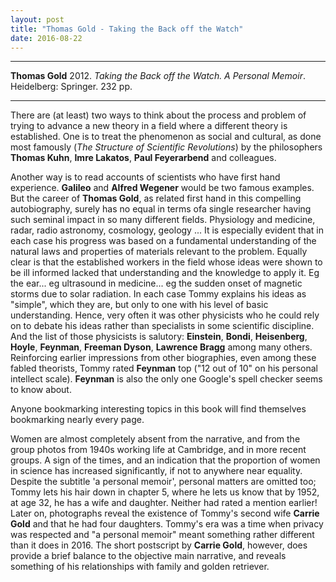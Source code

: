 ```yaml
---
layout: post
title: "Thomas Gold - Taking the Back off the Watch"
date: 2016-08-22
---
```


***
<b>Thomas Gold</b> 2012. _Taking the Back off the Watch. A Personal Memoir_.  Heidelberg: Springer. 232 pp.

***

There are (at least) two ways to think about the process and problem of trying to advance a new theory in a field where a  different theory is established. One is to treat the phenomenon as social and cultural, as done most famously (_The Structure of Scientific Revolutions_) by the philosophers **Thomas Kuhn**, **Imre Lakatos**, **Paul Feyerarbend** and colleagues. 

Another way is to read accounts of scientists who have first hand experience.  **Galileo** and **Alfred Wegener** would be two famous examples.  But the career of **Thomas Gold**, as related first hand in this compelling autobiography, surely has no equal in terms ofa single researcher having such seminal impact in so many different fields. Physiology and medicine, radar, radio astronomy, cosmology, geology ...  It is especially evident that in each case his progress was based on a fundamental understanding of the natural laws and properties of materials relevant to the problem.  Equally clear is that the established workers in the field whose ideas were shown to be ill informed lacked that understanding and the knowledge to apply it.  Eg the ear...  eg ultrasound in medicine... eg the sudden onset of magnetic storms due to solar radiation.   In each case Tommy explains his ideas as "simple", which they are, but only to one with his level of basic understanding.  Hence, very often it was other physicists who he could rely on to debate his ideas rather than specialists in some scientific discipline.  And the list of those physicists is salutory: **Einstein**, **Bondi**, **Heisenberg**, **Hoyle**, **Feynman**, **Freeman Dyson**, **Lawrence Bragg** among many others.  Reinforcing earlier impressions from other biographies, even among these fabled theorists, Tommy rated **Feynman** top ("12 out of 10" on his personal intellect scale). **Feynman** is also the only one Google's spell checker seems to know about.

Anyone bookmarking interesting topics in this book will find themselves bookmarking nearly every page.

Women are almost completely absent from the narrative, and from the group photos from 1940s working life at Cambridge, and in more recent groups.  A sign of the times, and an indication that the proportion of women in science has increased significantly, if not to anywhere near equality. Despite the subtitle 'a personal memoir', personal matters are omitted too; Tommy lets his hair down in chapter 5, where he lets us know that by 1952, at age 32, he has a wife and daughter.  Neither had rated a mention earlier!  Later on, photographs reveal the existence of Tommy's second wife **Carrie Gold** and that he had four daughters. Tommy's era was a time when privacy was respected and "a personal memoir" meant something rather different than it does in 2016.  The short postscript by **Carrie Gold**, however, does provide a brief balance to the objective main narrative, and reveals something of his relationships with family and golden retriever.   







